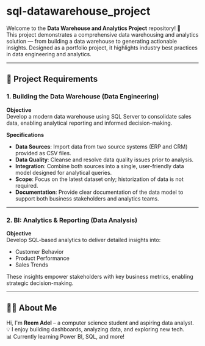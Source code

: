 # sql-datawarehouse_project

Welcome to the **Data Warehouse and Analytics Project** repository! 🚀  
This project demonstrates a comprehensive data warehousing and analytics solution — from building a data warehouse to generating actionable insights. Designed as a portfolio project, it highlights industry best practices in data engineering and analytics.

---

## 🚀 Project Requirements

### 1. Building the Data Warehouse (Data Engineering)

**Objective**  
Develop a modern data warehouse using SQL Server to consolidate sales data, enabling analytical reporting and informed decision-making.

**Specifications**
- **Data Sources**: Import data from two source systems (ERP and CRM) provided as CSV files.
- **Data Quality**: Cleanse and resolve data quality issues prior to analysis.
- **Integration**: Combine both sources into a single, user-friendly data model designed for analytical queries.
- **Scope**: Focus on the latest dataset only; historization of data is not required.
- **Documentation**: Provide clear documentation of the data model to support both business stakeholders and analytics teams.

---

### 2. BI: Analytics & Reporting (Data Analysis)

**Objective**  
Develop SQL-based analytics to deliver detailed insights into:
- Customer Behavior  
- Product Performance  
- Sales Trends  

These insights empower stakeholders with key business metrics, enabling strategic decision-making.

---

## 👩‍💻 About Me

Hi, I'm **Reem Adel** – a computer science student and aspiring data analyst.  
💡 I enjoy building dashboards, analyzing data, and exploring new tech.  
📊 Currently learning Power BI, SQL, and more!
